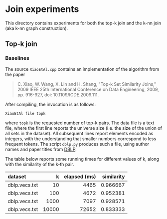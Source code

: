 # Join experiments

This directory contains experiments for both the top-k join and the k-nn join (aka k-nn graph construction).

## Top-k join

### Baselines

The source `XiaoEtAl.cpp` contains an implementation of the algorithm from the paper
> C. Xiao, W. Wang, X. Lin and H. Shang,
> "Top-k Set Similarity Joins,"
> 2009 IEEE 25th International Conference on Data Engineering, 2009,
> pp. 916-927, doi: 10.1109/ICDE.2009.111.

After compiling, the invocation is as follows:

    XiaoEtAl file topk

where `topk` is the requested number of top-k pairs.
The data file is a text file, where the first line reports the universe size (i.e. the size of the union of all sets in the dataset).
All subsequent lines report elements encoded as integers, with the understanding that smaller numbers correspond to less frequent tokens.
The script `dblp.py` produces such a file, using author names and paper titles from [DBLP](https://dblp.uni-trier.de/).

The table below reports some running times for different values of k, along with the similarity of the k-th pair.

| dataset |    k | elapsed (ms) | similarity |
| :------ | ---: | -----------: | ---------: |
| dblp.vecs.txt | 10 | 4465 | 0.966667 |
| dblp.vecs.txt | 100 | 4672 | 0.952381 |
| dblp.vecs.txt | 1000 | 7097 | 0.928571 |
| dblp.vecs.txt | 10000 | 72652 | 0.833333 |
